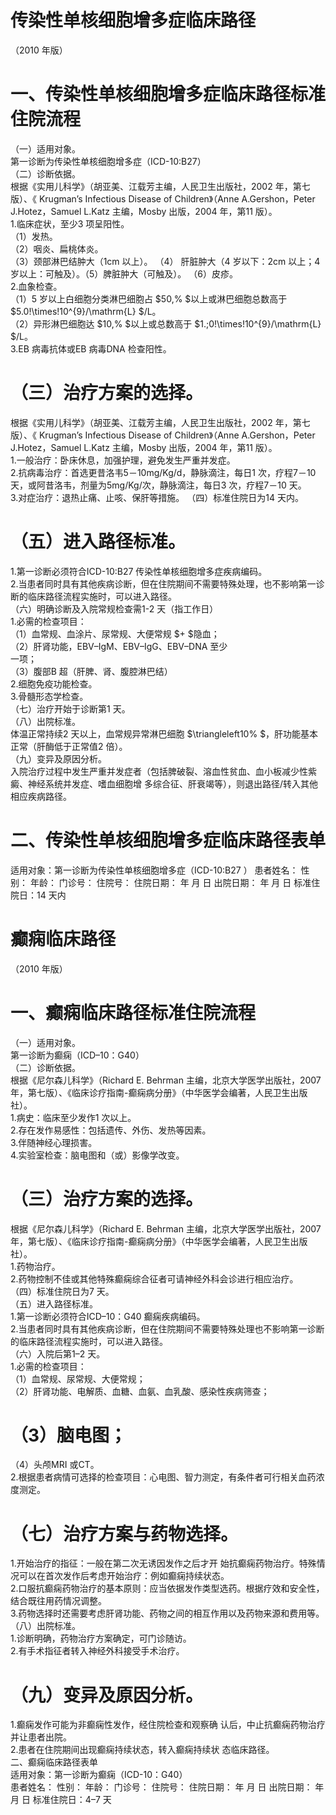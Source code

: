 # 传染性单核细胞增多症临床路径  
（2010 年版）  
#     一、传染性单核细胞增多症临床路径标准住院流程  
（一）适用对象。  
第一诊断为传染性单核细胞增多症（ICD-10:B27）  
（二）诊断依据。  
根据《实用儿科学》（胡亚美、江载芳主编，人民卫生出版社，2002 年，第七版）、《 Krugman’s Infectious Disease of Children》（Anne A.Gershon，Peter J.Hotez，Samuel L.Katz 主编，Mosby 出版，2004 年，第11 版）。  
1.临床症状，至少3 项呈阳性。  
（1）发热。  
（2）咽炎、扁桃体炎。  
（3）颈部淋巴结肿大（1cm 以上）。 （4） 肝脏肿大（4 岁以下：2cm 以上；4 岁以上：可触及）。（5）脾脏肿大（可触及）。 （6）皮疹。  
2.血象检查。  
（1）5 岁以上白细胞分类淋巴细胞占 $50\,\% $以上或淋巴细胞总数高于 $5.0\!\times\!10^{9}/\mathrm{L} $/L。  
（2）异形淋巴细胞达 $10\,\% $以上或总数高于 $1.\;0\!\times\!10^{9}/\mathrm{L} $/L。  
3.EB 病毒抗体或EB 病毒DNA 检查阳性。  
#    （三）治疗方案的选择。  
根据《实用儿科学》（胡亚美、江载芳主编，人民卫生出版社，2002 年，第七版）、《 Krugman’s Infectious Disease of Children》（Anne A.Gershon，Peter J.Hotez，Samuel L.Katz 主编，Mosby 出版，2004 年，第11 版）。  
1.一般治疗：卧床休息，加强护理，避免发生严重并发症。  
2.抗病毒治疗：首选更昔洛韦5－10mg/Kg/d，静脉滴注，每日1 次，疗程7－10 天，或阿昔洛韦，剂量为5mg/Kg/次，静脉滴注，每日3 次，疗程7－10 天。  
3.对症治疗：退热止痛、止咳、保肝等措施。     （四）标准住院日为14 天内。  
#     （五）进入路径标准。  
1.第一诊断必须符合ICD-10:B27 传染性单核细胞增多症疾病编码。  
2.当患者同时具有其他疾病诊断，但在住院期间不需要特殊处理，也不影响第一诊断的临床路径流程实施时，可以进入路径。  
（六）明确诊断及入院常规检查需1-2 天（指工作日）  
1.必需的检查项目：  
（1）血常规、血涂片、尿常规、大便常规 $+ $隐血；  
（2）肝肾功能，EBV–IgM、EBV–IgG、EBV–DNA 至少  
一项；  
（3）腹部B 超（肝脾、肾、腹腔淋巴结）  
2.细胞免疫功能检查。  
3.骨髓形态学检查。  
（七）治疗开始于诊断第1 天。  
（八）出院标准。  
体温正常持续2 天以上，血常规异常淋巴细胞 $\triangleleft10\% $，肝功能基本正常（肝酶低于正常值2 倍）。  
（九）变异及原因分析。  
入院治疗过程中发生严重并发症者（包括脾破裂、溶血性贫血、血小板减少性紫癜、神经系统并发症、嗜血细胞增 多综合征、肝衰竭等），则退出路径/转入其他相应疾病路径。  
# 二、传染性单核细胞增多症临床路径表单  
适用对象：第一诊断为传染性单核细胞增多症（ICD-10:B27 ） 患者姓名：   性别：      年龄：    门诊号：  住院号：         住院日期：     年   月   日  出院日期：     年  月    日  标准住院日：14 天内  
# 癫痫临床路径  
（2010 年版）  
# 一、癫痫临床路径标准住院流程  
（一）适用对象。  
第一诊断为癫痫（ICD–10：G40）  
（二）诊断依据。  
根据《尼尔森儿科学》（Richard E. Behrman 主编，北京大学医学出版社，2007 年，第七版）、《临床诊疗指南-癫痫病分册》（中华医学会编著，人民卫生出版社）。  
1.病史：临床至少发作1 次以上。  
2.存在发作易感性：包括遗传、外伤、发热等因素。  
3.伴随神经心理损害。  
4.实验室检查：脑电图和（或）影像学改变。  
# （三）治疗方案的选择。  
根据《尼尔森儿科学》（Richard E. Behrman 主编，北京大学医学出版社，2007 年，第七版）、《临床诊疗指南-癫痫病分册》（中华医学会编著，人民卫生出版社）。  
1.药物治疗。  
2.药物控制不佳或其他特殊癫痫综合征者可请神经外科会诊进行相应治疗。  
（四）标准住院日为7 天。  
（五）进入路径标准。  
1.第一诊断必须符合ICD–10：G40 癫痫疾病编码。  
2.当患者同时具有其他疾病诊断，但在住院期间不需要特殊处理也不影响第一诊断的临床路径流程实施时，可以进入路径。  
（六）入院后第1–2 天。  
1.必需的检查项目：  
（1）血常规、尿常规、大便常规；  
（2）肝肾功能、电解质、血糖、血氨、血乳酸、感染性疾病筛查；  
# （3）脑电图；  
（4）头颅MRI 或CT。  
2.根据患者病情可选择的检查项目：心电图、智力测定，有条件者可行相关血药浓度测定。  
# （七）治疗方案与药物选择。  
1.开始治疗的指征：一般在第二次无诱因发作之后才开 始抗癫痫药物治疗。特殊情况可以在首次发作后考虑开始治疗：例如癫痫持续状态。  
2.口服抗癫痫药物治疗的基本原则：应当依据发作类型选药。根据疗效和安全性，结合既往用药情况调整。  
3.药物选择时还需要考虑肝肾功能、药物之间的相互作用以及药物来源和费用等。  
（八）出院标准。  
1.诊断明确，药物治疗方案确定，可门诊随访。  
2.有手术指征者转入神经外科接受手术治疗。  
# （九）变异及原因分析。  
1.癫痫发作可能为非癫痫性发作，经住院检查和观察确 认后，中止抗癫痫药物治疗并让患者出院。  
2.患者在住院期间出现癫痫持续状态，转入癫痫持续状 态临床路径。  
二、癫痫临床路径表单  
适用对象：第一诊断为癫痫（ICD-10：G40）  
患者姓名：           性别：       年龄：    门诊号：        住院号：         住院日期：     年   月   日   出院日期：     年    月   日   标准住院日：4–7 天  
